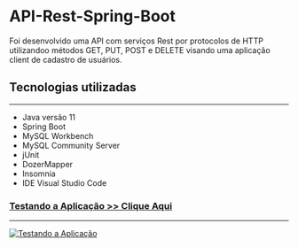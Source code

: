 # API-Rest-Spring-Boot

Foi desenvolvido uma API com serviços Rest por protocolos de HTTP utilizandoo métodos GET, PUT, POST e DELETE visando uma aplicação client de cadastro de usuários.

## Tecnologias utilizadas  
---
* Java versão 11
* Spring Boot
* MySQL Workbench 
* MySQL Community Server 
* jUnit
* DozerMapper
* Insomnia
* IDE Visual Studio Code  

### [Testando a Aplicação >> Clique Aqui](https://youtu.be/DpCGGbA28VY)
---
[![Testando a Aplicação](https://miro.medium.com/max/700/1*0-Hyu03i97pVH5TCwlscAg.png)](https://youtu.be/DpCGGbA28VY)

